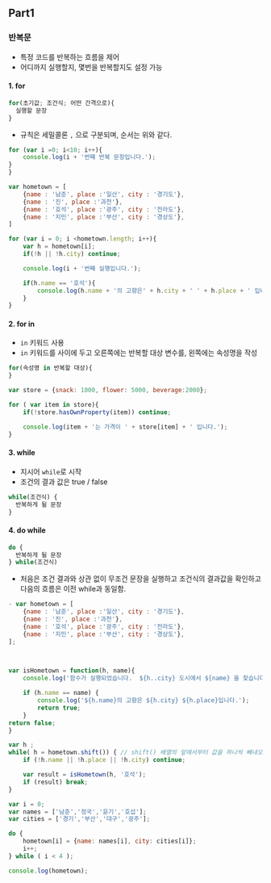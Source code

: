 ## Part1 


### 반복문
- 특정 코드를 반복하는 흐름을 제어
- 어디까지 실행할지, 몇번을 반복할지도 설정 가능
  


#### 1. for
```js
for(초기값; 조건식; 어떤 간격으로){
  실행할 문장
}
```
- 규칙은 세밀콜론 `,` 으로 구분되며, 순서는 위와 같다.

```js
for (var i =0; i<10; i++){
    console.log(i + '번쨰 반복 문장입니다.');
}
}
```
```js
var hometown = [
    {name : '남준', place :'일산', city : '경기도'},
    {name : '진', place :'과천'},
    {name : '호석', place :'광주', city : '전라도'},
    {name : '지민', place :'부산', city : '경상도'},
]

for (var i = 0; i <hometown.length; i++){
    var h = hometown[i];
    if(!h || !h.city) continue;

    console.log(i + '번째 실행입니다.');

    if(h.name == '호석'){
        console.log(h.name + '의 고향은' + h.city + ' ' + h.place + ' 입니다.');
    }
}
```

#### 2. for in
- `in` 키워드 사용
- `in` 키워드를 사이에 두고 오른쪽에는 반복할 대상 변수를, 왼쪽에는 속성명을 작성
```js
for(속성명 in 반복할 대상){
}
```
```js
var store = {snack: 1000, flower: 5000, beverage:2000};

for ( var item in store){
    if(!store.hasOwnProperty(item)) continue;

    console.log(item + '는 가격이 ' + store[item] + ' 입니다.');
}
```

#### 3. while
- 지시어 `while`로 시작
- 조건의 결과 값은 true / false
```js
while(조건식) {
  반복하게 될 문장
}
```

#### 4. do while
```js
do {
  반복하게 될 문장
} while(조건식) 
```
- 처음은 조건 결과와 상관 없이 무조건 문장을 실행하고 조건식의 결과값을 확인하고 다음의 흐름은 이전 while과 동일함.
```js
- var hometown = [
    {name : '남준', place :'일산', city : '경기도'},
    {name : '진', place :'과천'},
    {name : '호석', place :'광주', city : '전라도'},
    {name : '지민', place :'부산', city : '경상도'},
];

 

var isHometown = function(h, name){
    console.log('함수가 실행되었습니다.  ${h..city} 도시에서 ${name} 을 찾습니다.');

    if (h.name == name) {    
        console.log('${h.name}의 고향은 ${h.city} ${h.place}입니다.');
        return true;
    }
return false;
}

var h ;
while( h = hometown.shift()) { // shift() 배열의 앞에서부터 값을 하나씩 빼내오는 함수
    if (!h.name || !h.place || !h.city) continue;

    var result = isHometown(h, '호석');
    if (result) break;
}

var i = 0;
var names = ['남준','정국','윤기','호섭'];
var cities = ['경기','부산','대구','광주'];

do {
    hometown[i] = {name: names[i], city: cities[i]};
    i++;
} while ( i < 4 );

console.log(hometown);
```

